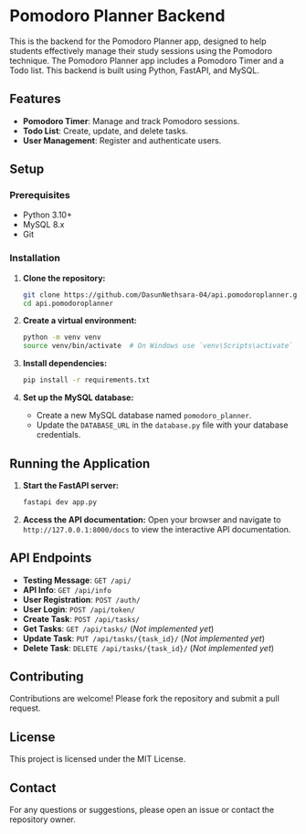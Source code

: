 # Pomodoro Planner Backend

This is the backend for the Pomodoro Planner app, designed to help students effectively manage their study sessions using the Pomodoro technique. The Pomodoro Planner app includes a Pomodoro Timer and a Todo list. This backend is built using Python, FastAPI, and MySQL.

## Features

- **Pomodoro Timer**: Manage and track Pomodoro sessions.
- **Todo List**: Create, update, and delete tasks.
- **User Management**: Register and authenticate users.

## Setup

### Prerequisites

- Python 3.10+
- MySQL 8.x
- Git

### Installation

1. **Clone the repository:**

   ```bash
   git clone https://github.com/DasunNethsara-04/api.pomodoroplanner.git
   cd api.pomodoroplanner
   ```

2. **Create a virtual environment:**

   ```bash
   python -m venv venv
   source venv/bin/activate  # On Windows use `venv\Scripts\activate`
   ```

3. **Install dependencies:**

   ```bash
   pip install -r requirements.txt
   ```

4. **Set up the MySQL database:**
   - Create a new MySQL database named `pomodoro_planner`.
   - Update the `DATABASE_URL` in the `database.py` file with your database credentials.

## Running the Application

1. **Start the FastAPI server:**

   ```bash
   fastapi dev app.py
   ```

2. **Access the API documentation:**
   Open your browser and navigate to `http://127.0.0.1:8000/docs` to view the interactive API documentation.

## API Endpoints
- **Testing Message**: `GET /api/`
- **API Info**: `GET /api/info`
- **User Registration**: `POST /auth/`
- **User Login**: `POST /api/token/`
- **Create Task**: `POST /api/tasks/`
- **Get Tasks**: `GET /api/tasks/` (_Not implemented yet_)
- **Update Task**: `PUT /api/tasks/{task_id}/` (_Not implemented yet_)
- **Delete Task**: `DELETE /api/tasks/{task_id}/` (_Not implemented yet_)

## Contributing

Contributions are welcome! Please fork the repository and submit a pull request.

## License

This project is licensed under the MIT License.

## Contact

For any questions or suggestions, please open an issue or contact the repository owner.

